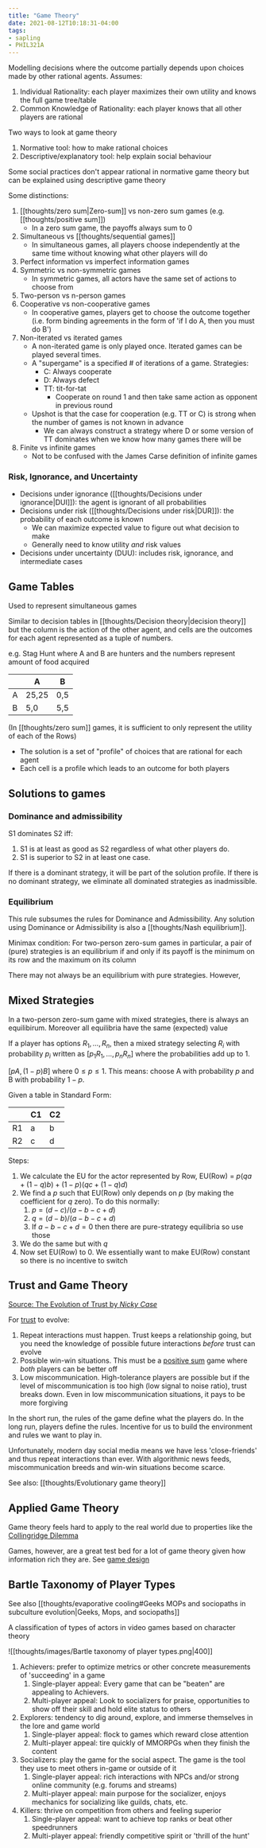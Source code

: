 ```yaml
---
title: "Game Theory"
date: 2021-08-12T10:18:31-04:00
tags:
- sapling
- PHIL321A
---
```


Modelling decisions where the outcome partially depends upon choices made by other rational agents. Assumes:
1. Individual Rationality: each player maximizes their own utility and knows the full game tree/table
2. Common Knowledge of Rationality: each player knows that all other players are rational

Two ways to look at game theory
1. Normative tool: how to make rational choices
2. Descriptive/explanatory tool: help explain social behaviour

Some social practices don't appear rational in normative game theory but can be explained using descriptive game theory

Some distinctions:
1. [[thoughts/zero sum|Zero-sum]] vs non-zero sum games (e.g. [[thoughts/positive sum]])
	- In a zero sum game, the payoffs always sum to 0
2. Simultaneous vs [[thoughts/sequential games]]
	- In simultaneous games, all players choose independently at the same time without knowing what other players will do
3. Perfect information vs imperfect information games
4. Symmetric vs non-symmetric games
	-  In symmetric games, all actors have the same set of actions to choose from
5. Two-person vs n-person games
6. Cooperative vs non-cooperative games
	- In cooperative games, players get to choose the outcome together (i.e. form binding agreements in the form of 'if I do A, then you must do B')
7. Non-iterated vs iterated games
	- A non-iterated game is only played once. Iterated games can be played several times.
	- A "supergame" is a specified # of iterations of a game. Strategies:
		- C: Always cooperate
		- D: Always defect
		- TT: tit-for-tat
			- Cooperate on round 1 and then take same action as opponent in previous round
	- Upshot is that the case for cooperation (e.g. TT or C) is strong when the number of games is not known in advance
		- We can always construct a strategy where D or some version of TT dominates when we know how many games there will be
1. Finite vs infinite games
	- Not to be confused with the James Carse definition of infinite games

### Risk, Ignorance, and Uncertainty
- Decisions under ignorance ([[thoughts/Decisions under ignorance|DUI]]): the agent is ignorant of all probabilities
- Decisions under risk ([[thoughts/Decisions under risk|DUR]]): the probability of each outcome is known
	- We can maximize expected value to figure out what decision to make
	- Generally need to know utility *and* risk values
- Decisions under uncertainty (DUU): includes risk, ignorance, and intermediate cases

## Game Tables
Used to represent simultaneous games

Similar to decision tables in [[thoughts/Decision theory|decision theory]] but the column is the action of the other agent, and cells are the outcomes for each agent represented as a tuple of numbers.

e.g. Stag Hunt where A and B are hunters and the numbers represent amount of food acquired

| |A|B|
|-|-|-|
|A|25,25|0,5|
|B|5,0|5,5|

(In [[thoughts/zero sum]] games, it is sufficient to only represent the utility of each of the Rows)

- The solution is a set of "profile" of choices that are rational for each agent
- Each cell is a profile which leads to an outcome for both players

## Solutions to games
### Dominance and admissibility
S1 dominates S2 iff:
1. S1 is at least as good as S2 regardless of what other players do.
2. S1 is superior to S2 in at least one case.

If there is a dominant strategy, it will be part of the solution profile. If there is no dominant strategy, we eliminate all dominated strategies as inadmissible.

### Equilibrium
This rule subsumes the rules for Dominance and Admissibility. Any solution using Dominance or Admissibility is also a [[thoughts/Nash equilibrium]].

Minimax condition: For two-person zero-sum games in particular, a pair of (pure) strategies is an equilibrium if and only if its payoff is the minimum on its row and the maximum on its column

There may not always be an equilibrium with pure strategies. However,

## Mixed Strategies
In a two-person zero-sum game with mixed strategies, there is always an equilibirum. Moreover all equilibria have the same (expected) value

If a player has options $R_1, \dots, R_n$, then a mixed strategy selecting $R_i$ with probability $p_i$ written as $[p_1R_1, \dots, p_nR_n]$ where the probabilities add up to 1.

$[pA, (1-p)B]$ where $0 \leq p \leq 1$. This means: choose A with probability $p$ and B with probability $1 - p$.

Given a table in Standard Form:

| |C1|C2|
|-|-|-|
|R1|a|b|
|R2|c|d|

Steps:
1. We calculate the EU for the actor represented by Row, EU(Row) = $p(qa + (1-q)b) + (1-p)(qc + (1-q)d)$
2. We find a $p$ such that EU(Row) only depends on $p$ (by making the coefficient for $q$ zero). To do this normally:
	1. $p = (d-c)/(a-b-c+d)$
	2. $q = (d-b)/(a-b-c+d)$
	3. If $a-b-c+d = 0$ then there are pure-strategy equilibria so use those
3. We do the same but with $q$
4. Now set EU(Row) to 0. We essentially want to make EU(Row) constant so there is no incentive to switch



## Trust and Game Theory
[Source: The Evolution of Trust by *Nicky Case*](https://ncase.me/trust/)

For [trust](thoughts/trust.md) to evolve:
1. Repeat interactions must happen. Trust keeps a relationship going, but you need the knowledge of possible future interactions *before* trust can evolve
2. Possible win-win situations. This must be a [positive sum](thoughts/positive%20sum.md) game where *both* players can be better off
3. Low miscommunication. High-tolerance players are possible but if the level of miscommunication is too high (low signal to noise ratio), trust breaks down. Even in low miscommunication situations, it pays to be more forgiving

In the short run, the rules of the game define what the players do. In the long run, players define the rules. Incentive for us to build the environment and rules we want to play in.

Unfortunately, modern day social media means we have less 'close-friends' and thus repeat interactions than ever. With algorithmic news feeds, miscommunication breeds and win-win situations become scarce.

See also: [[thoughts/Evolutionary game theory]]

## Applied Game Theory
Game theory feels hard to apply to the real world due to properties like the [Collingridge Dilemma](thoughts/catch%2022.md)

Games, however, are a great test bed for a lot of game theory given how information rich they are. See [game design](thoughts/game%20design.md)

## Bartle Taxonomy of Player Types
See also [[thoughts/evaporative cooling#Geeks MOPs and sociopaths in subculture evolution|Geeks, Mops, and sociopaths]]

A classification of types of actors in video games based on character theory

![[thoughts/images/Bartle taxonomy of player types.png|400]]

1. Achievers: prefer to optimize metrics or other concrete measurements of 'succeeding' in a game
	1. Single-player appeal: Every game that can be "beaten" are appealing to Achievers.
	2. Multi-player appeal: Look to socializers for praise, opportunities to show off their skill and hold elite status to others
2. Explorers: tendency to dig around, explore, and immerse themselves in the lore and  game world
	1. Single-player appeal: flock to games which reward close attention
	2. Multi-player appeal: tire quickly of MMORPGs when they finish the content
3. Socializers: play the game for the social aspect. The game is the tool they use to meet others in-game or outside of it
	1. Single-player appeal: rich interactions with NPCs and/or strong online community (e.g. forums and streams)
	2. Multi-player appeal: main purpose for the socializer, enjoys mechanics for socializing like guilds, chats, etc.
4. Killers: thrive on competition from others and feeling superior
	1. Single-player appeal: want to achieve top ranks or beat other speedrunners
	2. Multi-player appeal: friendly competitive spirit or 'thrill of the hunt'